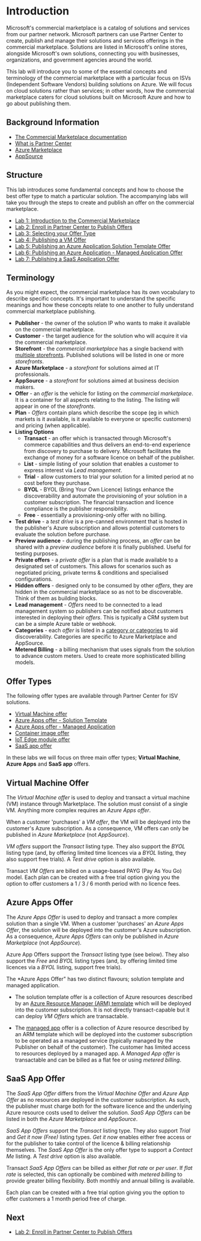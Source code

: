 # Introduction

Microsoft's commercial marketplace is a catalog of solutions and services from our partner network. Microsoft partners can use Partner Center to create, publish and manage their solutions and services offerings in the commercial marketplace. Solutions are listed in Microsoft's online stores, alongside Microsoft's own solutions, connecting you with businesses, organizations, and government agencies around the world.

This lab will introduce you to some of the essential concepts and terminology of the commercial marketplace with a particular focus on ISVs (Independent Software Vendors) building solutions on Azure. We will focus on cloud solutions rather than services; in other words, how the commercial marketplace caters for cloud solutions built on Microsoft Azure and how to go about publishing them.

## Background Information

* [The Commercial Marketplace documentation](https://docs.microsoft.com/azure/marketplace/overview)
* [What is Partner Center](https://support.microsoft.com/help/4499930/partner-center-overview)
* [Azure Marketplace](https://azuremarketplace.microsoft.com/marketplace/)
* [AppSource](https://appsource.microsoft.com/)

## Structure

This lab introduces some fundamental concepts and how to choose the best offer type to match a particular solution. The accompanying labs will take you through the steps to create and publish an offer on the commercial marketplace.

* [Lab 1: Introduction to the Commercial Marketplace](readme.md)
* [Lab 2: Enroll in Partner Center to Publish Offers](lab2-partnercenter.md)
* [Lab 3: Selecting your Offer Type](lab3-offertype.md)
* [Lab 4: Publishing a VM Offer](lab4-vmoffer.md)
* [Lab 5: Publishing an Azure Application Solution Template Offer](lab5-solutiontemplate.md)
* [Lab 6: Publishing an Azure Application - Managed Application Offer](lab6-managedapp.md)
* [Lab 7: Publishing a SaaS Application Offer](lab7-saasapp.md)

## Terminology

As you might expect, the commercial marketplace has its own vocabulary to describe specific concepts. It's important to understand the specific meanings and how these concepts relate to one another to fully understand commercial marketplace publishing.

* **Publisher** - the owner of the solution IP who wants to make it available on the commercial marketplace.
* **Customer** - the target audience for the solution who will acquire it via the commercial marketplace.
* **Storefront** - the *commercial marketplace* has a single backend with [multiple storefronts](https://docs.microsoft.com/azure/marketplace/overview#commercial-marketplace-online-stores). Published solutions will be listed in one or more *storefronts*.
* **Azure Marketplace** - a *storefront* for solutions aimed at IT professionals.
* **AppSource** - a *storefront* for solutions aimed at business decision makers.
* **Offer** - an *offer* is the vehicle for listing on the *commercial marketplace*. It is a container for all aspects relating to the listing. The listing will appear in one of the *storefronts*.
* **Plan** - *Offers* contain plans which describe the scope (eg in which markets is it available, is it available to everyone or specific customers) and pricing (when applicable).
* **Listing Options**
  * **Transact** - an offer which is transacted through Microsoft's commerce capabilities and thus delivers an end-to-end experience from discovery to purchase to delivery. Microsoft facilitates the exchange of money for a software licence on behalf of the publisher.
  * **List** - simple listing of your solution that enables a customer to express interest via *Lead management*.
  * **Trial** - allow customers to trial your solution for a limited period at no cost before they purchase.
  * **BYOL** - BYOL (Bring Your Own Licence) listings enhance the discoverability and automate the provisioning of your solution in a customer subscription. The financial transaction and licence compliance is the publisher responsibility.
  * **Free** - essentially a provisioning-only offer with no billing.
* **Test drive** - a *test drive* is a pre-canned environment that is hosted in the publisher's Azure subscription and allows potential customers to evaluate the solution before purchase.
* **Preview audience** - during the publishing process, an *offer* can be shared with a *preview audience* before it is finally published. Useful for testing purposes.
* **Private offers** - a *private offer* is a plan that is made available to a designated set of customers. This allows for scenarios such as negotiated pricing, private terms & conditions and specialised configurations.
* **Hidden offers** - designed only to be consumed by other *offers*, they are hidden in the commercial marketplace so as not to be discoverable. Think of them as building blocks.
* **Lead management** - *Offers* need to be connected to a lead management system so publishers can be notified about customers interested in deploying their *offers*. This is typically a CRM system but can be a simple Azure table or webhook.
* **Categories** - each *offer* is listed in a [category or categories](https://docs.microsoft.com/azure/marketplace/determine-your-listing-type#categories) to aid discoverability. Categories are specific to Azure Marketplace and AppSource.
* **Metered Billing** - a billing mechanism that uses signals from the solution to advance custom meters. Used to create more sophisticated billing models.

## Offer Types

The following offer types are available through Partner Center for ISV solutions.

* [Virtual Machine offer](https://docs.microsoft.com/azure/marketplace/marketplace-virtual-machines)
* [Azure Apps offer - Solution Template](https://docs.microsoft.com/azure/marketplace/marketplace-solution-templates)
* [Azure Apps offer - Managed Application](https://docs.microsoft.com/azure/marketplace/marketplace-managed-apps)
* [Container image offer](https://docs.microsoft.com/azure/marketplace/marketplace-containers)
* [IoT Edge module offer](https://docs.microsoft.com/azure/marketplace/iot-edge-module)
* [SaaS app offer](https://docs.microsoft.com/azure/marketplace/plan-saas-offer)

In these labs we will focus on three main offer types; **Virtual Machine**, **Azure Apps** and **SaaS app** offers.

## Virtual Machine Offer

The *Virtual Machine offer* is used to deploy and transact a virtual machine (VM) instance through Marketplace. The solution must consist of a single VM. Anything more complex requires an *Azure Apps offer*.

When a customer 'purchases' a *VM offer*, the VM will be deployed into the customer's Azure subscription. As a consequence, VM offers can only be published in *Azure Marketplace* (not *AppSource*).

*VM offers* support the *Transact* listing type. They also support the *BYOL* listing type (and, by offering limited time licences via a *BYOL* listing, they also support free trials). A *Test drive* option is also available.

Transact *VM Offers* are billed on a usage-based PAYG (Pay As You Go) model. Each plan can be created with a free trial option giving you the option to offer customers a 1 / 3 / 6 month period with no licence fees.

## Azure Apps Offer

The *Azure Apps Offer* is used to deploy and transact a more complex solution than a single VM. When a customer 'purchases' an *Azure Apps Offer*, the solution will be deployed into the customer's Azure subscription. As a consequence, *Azure Apps Offers* can only be published in *Azure Marketplace* (not *AppSource*).

Azure App Offers support the *Transact* listing type (see below). They also support the *Free* and *BYOL* listing types (and, by offering limited time licences via a *BYOL* listing, support free trials).

The *Azure Apps Offer" has two distinct flavours; solution template and managed application.

* The solution template offer is a collection of Azure resources described by an [Azure Resource Manager (ARM) template](https://docs.microsoft.com/azure/azure-resource-manager/templates/overview) which will be deployed into the customer subscription. It is not directly transact-capable but it can deploy *VM Offers* which are transactable.

* The [managed app](https://docs.microsoft.com/azure/azure-resource-manager/managed-applications/overview) offer is a collection of Azure resource described by an ARM template which will be deployed into the customer subscription to be operated as a managed service (typically managed by the Publisher on behalf of the customer). The customer has limited access to  resources deployed by a managed app. A *Managed App offer* is transactable and can be billed as a flat fee or using *metered billing*.

## SaaS App Offer

The *SaaS App Offer* differs from the *Virtual Machine Offer* and *Azure App Offer* as no resources are deployed in the customer subscription. As such, the publisher must charge both for the software licence and the underlying Azure resource costs used to deliver the solution. *SaaS App Offers* can be listed in both the *Azure Marketplace* and *AppSource*.

*SaaS App Offers* support the *Transact* listing type. They also support *Trial* and *Get it now (Free)* listing types. *Get it now* enables either free access or for the publisher to take control of the licence & billing relationship themselves. The *SaaS App Offer* is the only offer type to support a *Contact Me* listing. A *Test drive* option is also available.

Transact *SaaS App Offers* can be billed as either *flat rate* or *per user*. If *flat rate* is selected, this can optionally be combined with *metered billing* to provide greater billing flexibility. Both monthly and annual billing is available.

Each plan can be created with a free trial option giving you the option to offer customers a 1 month period free of charge.

## Next

* [Lab 2: Enroll in Partner Center to Publish Offers](lab2-partnercenter.md)
